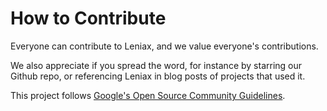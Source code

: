 # How to Contribute

Everyone can contribute to Leniax, and we value everyone's contributions. 

We also appreciate if you spread the word, for instance by starring our Github
repo, or referencing Leniax in blog posts of projects that used it.

This project follows
[Google's Open Source Community Guidelines](https://opensource.google/conduct/).
